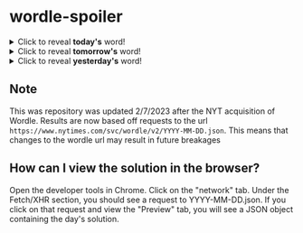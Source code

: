 # wordle-spoiler

<details>
  <summary>Click to reveal <b>today's</b> word!</summary>
  <br>
  <b> ethos </b>
</details>

<details>
  <summary>Click to reveal <b>tomorrow's</b> word!</summary>
  <br>
  <b> curly </b>
</details>

<details>
  <summary>Click to reveal <b>yesterday's</b> word!</summary>
  <br>
  <b> disco </b>
</details>

## Note
This was repository was updated 2/7/2023 after the NYT acquisition of Wordle. Results are now based off requests to the url `https://www.nytimes.com/svc/wordle/v2/YYYY-MM-DD.json`. This means that changes to the wordle url may result in future breakages

## How can I view the solution in the browser?
Open the developer tools in Chrome. Click on the "network" tab. Under the Fetch/XHR section, you should see a request to YYYY-MM-DD.json. If you click on that request and view the "Preview" tab, you will see a JSON object containing the day's solution.